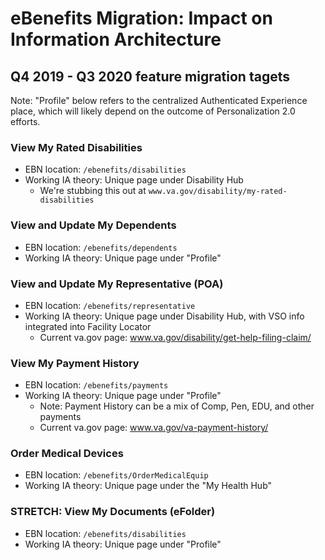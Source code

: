 # eBenefits Migration: Impact on Information Architecture

## Q4 2019 - Q3 2020 feature migration tagets

Note: "Profile" below refers to the centralized Authenticated Experience place, which will likely depend on the outcome of Personalization 2.0 efforts.

### View My Rated Disabilities
- EBN location: `/ebenefits/disabilities`
- Working IA theory: Unique page under Disability Hub
  - We're stubbing this out at `www.va.gov/disability/my-rated-disabilities`

### View and Update My Dependents
- EBN location: `/ebenefits/dependents`
- Working IA theory: Unique page under "Profile"

### View and Update My Representative (POA)
- EBN location: `/ebenefits/representative`
- Working IA theory: Unique page under Disability Hub, with VSO info integrated into Facility Locator
  - Current va.gov page: www.va.gov/disability/get-help-filing-claim/

### View My Payment History
- EBN location: `/ebenefits/payments`
- Working IA theory: Unique page under "Profile"
  - Note: Payment History can be a mix of Comp, Pen, EDU, and other payments
  - Current va.gov page: www.va.gov/va-payment-history/

### Order Medical Devices
- EBN location: `/ebenefits/OrderMedicalEquip`
- Working IA theory: Unique page under the "My Health Hub"

### STRETCH: View My Documents (eFolder)
- EBN location: `/ebenefits/disabilities`
- Working IA theory: Unique page under "Profile"
